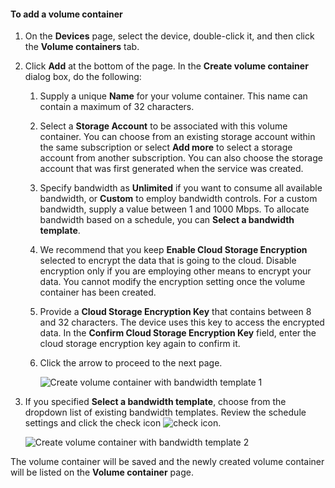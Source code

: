 <!--author=SharS last changed: 1/7/2016-->

#### To add a volume container
1. On the **Devices** page, select the device, double-click it, and then click the **Volume containers** tab.
2. Click **Add** at the bottom of the page. In the **Create volume container** dialog box, do the following:
   
   1. Supply a unique **Name** for your volume container. This name can contain a maximum of 32 characters.
   2. Select a **Storage Account** to be associated with this volume container. You can choose from an existing storage account within the same subscription or select **Add more** to select a storage account from another subscription. You can also choose the storage account that was first generated when the service was created.
   3. Specify bandwidth as **Unlimited** if you want to consume all available bandwidth, or **Custom** to employ bandwidth controls. For a custom bandwidth, supply a value between 1 and 1000 Mbps. To allocate bandwidth based on a schedule, you can **Select a bandwidth template**.
   4. We recommend that you keep **Enable Cloud Storage Encryption** selected to encrypt the data that is going to the cloud. Disable encryption only if you are employing other means to encrypt your data. You cannot modify the encryption setting once the volume container has been created.
   5. Provide a **Cloud Storage Encryption Key** that contains between 8 and 32 characters. The device uses this key to access the encrypted data. In the **Confirm Cloud Storage Encryption Key** field, enter the cloud storage encryption key again to confirm it. 
   6. Click the arrow to proceed to the next page.
      
      ![Create volume container with bandwidth template 1](./media/storsimple-add-volume-container/HCS_CreateVCBT1-include.png) 
3. If you specified **Select a bandwidth template**, choose from the dropdown list of existing bandwidth templates. Review the schedule settings and click the check icon ![check icon](./media/storsimple-configure-new-storage-account/HCS_CheckIcon-include.png).
   
    ![Create volume container with bandwidth template 2](./media/storsimple-add-volume-container/HCS_CreateVCBT2-include.png) 

The volume container will be saved and the newly created volume container will be listed on the **Volume container** page.

